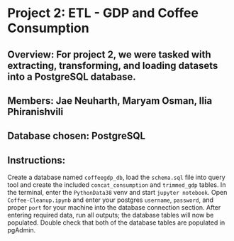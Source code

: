 # Project 2: ETL - GDP and Coffee Consumption
## Overview: For project 2, we were tasked with extracting, transforming, and loading datasets into a PostgreSQL database.
## Members: Jae Neuharth, Maryam Osman, Ilia Phiranishvili
## Database chosen: PostgreSQL
## Instructions:
Create a database named `coffeegdp_db`, load the `schema.sql` file into query tool and create the included `concat_consumption` and `trimmed_gdp` tables. In the terminal, enter the `PythonData38` venv and start `jupyter notebook`. Open `Coffee-Cleanup.ipynb` and enter your postgres `username`, `password`, and proper `port` for your machine into the database connection section. After entering required data, run all outputs; the database tables will now be populated. Double check that both of the database tables are populated in pgAdmin.